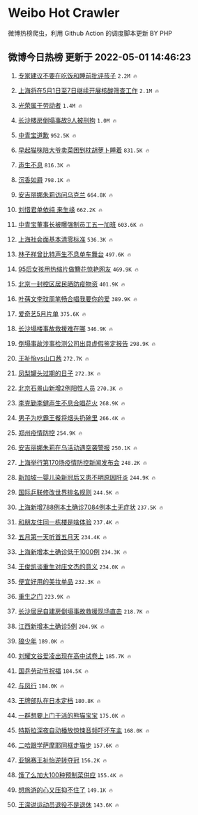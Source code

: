 # Weibo Hot Crawler 



微博热榜爬虫，利用 Github Action 的调度脚本更新 BY PHP 


## 微博今日热榜 更新于 2022-05-01 14:46:23 
1. [专家建议不要在吃饭和睡前批评孩子](https://s.weibo.com/weibo?q=%23%E4%B8%93%E5%AE%B6%E5%BB%BA%E8%AE%AE%E4%B8%8D%E8%A6%81%E5%9C%A8%E5%90%83%E9%A5%AD%E5%92%8C%E7%9D%A1%E5%89%8D%E6%89%B9%E8%AF%84%E5%AD%A9%E5%AD%90%23&Refer=top) `2.2M 🔥` 

1. [上海将在5月1日至7日继续开展核酸筛查工作](https://s.weibo.com/weibo?q=%23%E4%B8%8A%E6%B5%B7%E5%B0%86%E5%9C%A85%E6%9C%881%E6%97%A5%E8%87%B37%E6%97%A5%E7%BB%A7%E7%BB%AD%E5%BC%80%E5%B1%95%E6%A0%B8%E9%85%B8%E7%AD%9B%E6%9F%A5%E5%B7%A5%E4%BD%9C%23&Refer=top) `2.1M 🔥` 

1. [光荣属于劳动者](https://s.weibo.com/weibo?q=%23%E5%85%89%E8%8D%A3%E5%B1%9E%E4%BA%8E%E5%8A%B3%E5%8A%A8%E8%80%85%23&Refer=top) `1.4M 🔥` 

1. [长沙楼房倒塌事故9人被刑拘](https://s.weibo.com/weibo?q=%23%E9%95%BF%E6%B2%99%E6%A5%BC%E6%88%BF%E5%80%92%E5%A1%8C%E4%BA%8B%E6%95%859%E4%BA%BA%E8%A2%AB%E5%88%91%E6%8B%98%23&Refer=top) `1.0M 🔥` 

1. [中青宝道歉](https://s.weibo.com/weibo?q=%23%E4%B8%AD%E9%9D%92%E5%AE%9D%E9%81%93%E6%AD%89%23&Refer=top) `952.5K 🔥` 

1. [早起猫咪陪大爷卖菜困到枕胡萝卜睡着](https://s.weibo.com/weibo?q=%23%E6%97%A9%E8%B5%B7%E7%8C%AB%E5%92%AA%E9%99%AA%E5%A4%A7%E7%88%B7%E5%8D%96%E8%8F%9C%E5%9B%B0%E5%88%B0%E6%9E%95%E8%83%A1%E8%90%9D%E5%8D%9C%E7%9D%A1%E7%9D%80%23&Refer=top) `831.5K 🔥` 

1. [声生不息](https://s.weibo.com/weibo?q=%E5%A3%B0%E7%94%9F%E4%B8%8D%E6%81%AF&Refer=top) `816.3K 🔥` 

1. [沉香如屑](https://s.weibo.com/weibo?q=%E6%B2%89%E9%A6%99%E5%A6%82%E5%B1%91&Refer=top) `798.1K 🔥` 

1. [安吉丽娜朱莉访问乌克兰](https://s.weibo.com/weibo?q=%23%E5%AE%89%E5%90%89%E4%B8%BD%E5%A8%9C%E6%9C%B1%E8%8E%89%E8%AE%BF%E9%97%AE%E4%B9%8C%E5%85%8B%E5%85%B0%23&Refer=top) `664.8K 🔥` 

1. [刘惜君单依纯 来生缘](https://s.weibo.com/weibo?q=%E5%88%98%E6%83%9C%E5%90%9B%E5%8D%95%E4%BE%9D%E7%BA%AF%20%E6%9D%A5%E7%94%9F%E7%BC%98&Refer=top) `662.2K 🔥` 

1. [中青宝董事长被曝强制员工五一加班](https://s.weibo.com/weibo?q=%23%E4%B8%AD%E9%9D%92%E5%AE%9D%E8%91%A3%E4%BA%8B%E9%95%BF%E8%A2%AB%E6%9B%9D%E5%BC%BA%E5%88%B6%E5%91%98%E5%B7%A5%E4%BA%94%E4%B8%80%E5%8A%A0%E7%8F%AD%23&Refer=top) `603.6K 🔥` 

1. [上海社会面基本清零标准](https://s.weibo.com/weibo?q=%23%E4%B8%8A%E6%B5%B7%E7%A4%BE%E4%BC%9A%E9%9D%A2%E5%9F%BA%E6%9C%AC%E6%B8%85%E9%9B%B6%E6%A0%87%E5%87%86%23&Refer=top) `536.3K 🔥` 

1. [林子祥曾比特声生不息单车舞台](https://s.weibo.com/weibo?q=%23%E6%9E%97%E5%AD%90%E7%A5%A5%E6%9B%BE%E6%AF%94%E7%89%B9%E5%A3%B0%E7%94%9F%E4%B8%8D%E6%81%AF%E5%8D%95%E8%BD%A6%E8%88%9E%E5%8F%B0%23&Refer=top) `497.6K 🔥` 

1. [95后女孩用热缩片做簪花惊艳网友](https://s.weibo.com/weibo?q=%2395%E5%90%8E%E5%A5%B3%E5%AD%A9%E7%94%A8%E7%83%AD%E7%BC%A9%E7%89%87%E5%81%9A%E7%B0%AA%E8%8A%B1%E6%83%8A%E8%89%B3%E7%BD%91%E5%8F%8B%23&Refer=top) `469.9K 🔥` 

1. [北京一封控区居民晒防疫物资](https://s.weibo.com/weibo?q=%23%E5%8C%97%E4%BA%AC%E4%B8%80%E5%B0%81%E6%8E%A7%E5%8C%BA%E5%B1%85%E6%B0%91%E6%99%92%E9%98%B2%E7%96%AB%E7%89%A9%E8%B5%84%23&Refer=top) `401.9K 🔥` 

1. [叶蒨文李玟周笔畅合唱我要你的爱](https://s.weibo.com/weibo?q=%23%E5%8F%B6%E8%92%A8%E6%96%87%E6%9D%8E%E7%8E%9F%E5%91%A8%E7%AC%94%E7%95%85%E5%90%88%E5%94%B1%E6%88%91%E8%A6%81%E4%BD%A0%E7%9A%84%E7%88%B1%23&Refer=top) `389.9K 🔥` 

1. [爱奇艺5月片单](https://s.weibo.com/weibo?q=%23%E7%88%B1%E5%A5%87%E8%89%BA5%E6%9C%88%E7%89%87%E5%8D%95%23&Refer=top) `375.6K 🔥` 

1. [长沙塌楼事故救援难在哪](https://s.weibo.com/weibo?q=%23%E9%95%BF%E6%B2%99%E5%A1%8C%E6%A5%BC%E4%BA%8B%E6%95%85%E6%95%91%E6%8F%B4%E9%9A%BE%E5%9C%A8%E5%93%AA%23&Refer=top) `346.9K 🔥` 

1. [倒塌事故涉事检测公司出具虚假鉴定报告](https://s.weibo.com/weibo?q=%23%E5%80%92%E5%A1%8C%E4%BA%8B%E6%95%85%E6%B6%89%E4%BA%8B%E6%A3%80%E6%B5%8B%E5%85%AC%E5%8F%B8%E5%87%BA%E5%85%B7%E8%99%9A%E5%81%87%E9%89%B4%E5%AE%9A%E6%8A%A5%E5%91%8A%23&Refer=top) `298.9K 🔥` 

1. [王祉怡vs山口茜](https://s.weibo.com/weibo?q=%23%E7%8E%8B%E7%A5%89%E6%80%A1vs%E5%B1%B1%E5%8F%A3%E8%8C%9C%23&Refer=top) `272.7K 🔥` 

1. [凤梨罐头过期的日子](https://s.weibo.com/weibo?q=%E5%87%A4%E6%A2%A8%E7%BD%90%E5%A4%B4%E8%BF%87%E6%9C%9F%E7%9A%84%E6%97%A5%E5%AD%90&Refer=top) `272.3K 🔥` 

1. [北京石景山新增2例阳性人员](https://s.weibo.com/weibo?q=%23%E5%8C%97%E4%BA%AC%E7%9F%B3%E6%99%AF%E5%B1%B1%E6%96%B0%E5%A2%9E2%E4%BE%8B%E9%98%B3%E6%80%A7%E4%BA%BA%E5%91%98%23&Refer=top) `270.3K 🔥` 

1. [李克勤李健声生不息合唱花火](https://s.weibo.com/weibo?q=%23%E6%9D%8E%E5%85%8B%E5%8B%A4%E6%9D%8E%E5%81%A5%E5%A3%B0%E7%94%9F%E4%B8%8D%E6%81%AF%E5%90%88%E5%94%B1%E8%8A%B1%E7%81%AB%23&Refer=top) `268.9K 🔥` 

1. [男子为吃霸王餐将烟头扔碗里](https://s.weibo.com/weibo?q=%23%E7%94%B7%E5%AD%90%E4%B8%BA%E5%90%83%E9%9C%B8%E7%8E%8B%E9%A4%90%E5%B0%86%E7%83%9F%E5%A4%B4%E6%89%94%E7%A2%97%E9%87%8C%23&Refer=top) `266.4K 🔥` 

1. [郑州疫情防控](https://s.weibo.com/weibo?q=%23%E9%83%91%E5%B7%9E%E7%96%AB%E6%83%85%E9%98%B2%E6%8E%A7%23&Refer=top) `254.9K 🔥` 

1. [安吉丽娜朱莉在乌活动遇空袭警报](https://s.weibo.com/weibo?q=%23%E5%AE%89%E5%90%89%E4%B8%BD%E5%A8%9C%E6%9C%B1%E8%8E%89%E5%9C%A8%E4%B9%8C%E6%B4%BB%E5%8A%A8%E9%81%87%E7%A9%BA%E8%A2%AD%E8%AD%A6%E6%8A%A5%23&Refer=top) `250.1K 🔥` 

1. [上海举行第170场疫情防控新闻发布会](https://s.weibo.com/weibo?q=%23%E4%B8%8A%E6%B5%B7%E4%B8%BE%E8%A1%8C%E7%AC%AC170%E5%9C%BA%E7%96%AB%E6%83%85%E9%98%B2%E6%8E%A7%E6%96%B0%E9%97%BB%E5%8F%91%E5%B8%83%E4%BC%9A%23&Refer=top) `248.2K 🔥` 

1. [新加坡一婴儿染新冠后又患不明原因肝炎](https://s.weibo.com/weibo?q=%23%E6%96%B0%E5%8A%A0%E5%9D%A1%E4%B8%80%E5%A9%B4%E5%84%BF%E6%9F%93%E6%96%B0%E5%86%A0%E5%90%8E%E5%8F%88%E6%82%A3%E4%B8%8D%E6%98%8E%E5%8E%9F%E5%9B%A0%E8%82%9D%E7%82%8E%23&Refer=top) `244.9K 🔥` 

1. [国际乒联修改世界排名规则](https://s.weibo.com/weibo?q=%23%E5%9B%BD%E9%99%85%E4%B9%92%E8%81%94%E4%BF%AE%E6%94%B9%E4%B8%96%E7%95%8C%E6%8E%92%E5%90%8D%E8%A7%84%E5%88%99%23&Refer=top) `244.5K 🔥` 

1. [上海新增788例本土确诊7084例本土无症状](https://s.weibo.com/weibo?q=%23%E4%B8%8A%E6%B5%B7%E6%96%B0%E5%A2%9E788%E4%BE%8B%E6%9C%AC%E5%9C%9F%E7%A1%AE%E8%AF%8A7084%E4%BE%8B%E6%9C%AC%E5%9C%9F%E6%97%A0%E7%97%87%E7%8A%B6%23&Refer=top) `237.5K 🔥` 

1. [和朋友住同一栋楼是啥体验](https://s.weibo.com/weibo?q=%23%E5%92%8C%E6%9C%8B%E5%8F%8B%E4%BD%8F%E5%90%8C%E4%B8%80%E6%A0%8B%E6%A5%BC%E6%98%AF%E5%95%A5%E4%BD%93%E9%AA%8C%23&Refer=top) `237.4K 🔥` 

1. [五月第一天听首五月天](https://s.weibo.com/weibo?q=%23%E4%BA%94%E6%9C%88%E7%AC%AC%E4%B8%80%E5%A4%A9%E5%90%AC%E9%A6%96%E4%BA%94%E6%9C%88%E5%A4%A9%23&Refer=top) `234.4K 🔥` 

1. [上海新增本土确诊低于1000例](https://s.weibo.com/weibo?q=%23%E4%B8%8A%E6%B5%B7%E6%96%B0%E5%A2%9E%E6%9C%AC%E5%9C%9F%E7%A1%AE%E8%AF%8A%E4%BD%8E%E4%BA%8E1000%E4%BE%8B%23&Refer=top) `234.3K 🔥` 

1. [王俊凯谈重生对庄文杰的意义](https://s.weibo.com/weibo?q=%23%E7%8E%8B%E4%BF%8A%E5%87%AF%E8%B0%88%E9%87%8D%E7%94%9F%E5%AF%B9%E5%BA%84%E6%96%87%E6%9D%B0%E7%9A%84%E6%84%8F%E4%B9%89%23&Refer=top) `234.0K 🔥` 

1. [便宜好用的美妆单品](https://s.weibo.com/weibo?q=%23%E4%BE%BF%E5%AE%9C%E5%A5%BD%E7%94%A8%E7%9A%84%E7%BE%8E%E5%A6%86%E5%8D%95%E5%93%81%23&Refer=top) `232.3K 🔥` 

1. [重生之门](https://s.weibo.com/weibo?q=%23%E9%87%8D%E7%94%9F%E4%B9%8B%E9%97%A8%23&Refer=top) `223.9K 🔥` 

1. [长沙居民自建房倒塌事故救援现场直击](https://s.weibo.com/weibo?q=%23%E9%95%BF%E6%B2%99%E5%B1%85%E6%B0%91%E8%87%AA%E5%BB%BA%E6%88%BF%E5%80%92%E5%A1%8C%E4%BA%8B%E6%95%85%E6%95%91%E6%8F%B4%E7%8E%B0%E5%9C%BA%E7%9B%B4%E5%87%BB%23&Refer=top) `218.7K 🔥` 

1. [江西新增本土确诊5例](https://s.weibo.com/weibo?q=%23%E6%B1%9F%E8%A5%BF%E6%96%B0%E5%A2%9E%E6%9C%AC%E5%9C%9F%E7%A1%AE%E8%AF%8A5%E4%BE%8B%23&Refer=top) `204.9K 🔥` 

1. [狼少年](https://s.weibo.com/weibo?q=%E7%8B%BC%E5%B0%91%E5%B9%B4&Refer=top) `189.0K 🔥` 

1. [刘耀文谷爱凌出现在高中试卷上](https://s.weibo.com/weibo?q=%23%E5%88%98%E8%80%80%E6%96%87%E8%B0%B7%E7%88%B1%E5%87%8C%E5%87%BA%E7%8E%B0%E5%9C%A8%E9%AB%98%E4%B8%AD%E8%AF%95%E5%8D%B7%E4%B8%8A%23&Refer=top) `185.7K 🔥` 

1. [国乒劳动节祝福](https://s.weibo.com/weibo?q=%23%E5%9B%BD%E4%B9%92%E5%8A%B3%E5%8A%A8%E8%8A%82%E7%A5%9D%E7%A6%8F%23&Refer=top) `184.5K 🔥` 

1. [与凤行](https://s.weibo.com/weibo?q=%E4%B8%8E%E5%87%A4%E8%A1%8C&Refer=top) `184.0K 🔥` 

1. [王牌部队在日本定档](https://s.weibo.com/weibo?q=%E7%8E%8B%E7%89%8C%E9%83%A8%E9%98%9F%E5%9C%A8%E6%97%A5%E6%9C%AC%E5%AE%9A%E6%A1%A3&Refer=top) `180.8K 🔥` 

1. [一群想要上门干活的熊猫宝宝](https://s.weibo.com/weibo?q=%E4%B8%80%E7%BE%A4%E6%83%B3%E8%A6%81%E4%B8%8A%E9%97%A8%E5%B9%B2%E6%B4%BB%E7%9A%84%E7%86%8A%E7%8C%AB%E5%AE%9D%E5%AE%9D&Refer=top) `175.0K 🔥` 

1. [特斯拉深夜自动播放惊悚音频吓坏车主](https://s.weibo.com/weibo?q=%23%E7%89%B9%E6%96%AF%E6%8B%89%E6%B7%B1%E5%A4%9C%E8%87%AA%E5%8A%A8%E6%92%AD%E6%94%BE%E6%83%8A%E6%82%9A%E9%9F%B3%E9%A2%91%E5%90%93%E5%9D%8F%E8%BD%A6%E4%B8%BB%23&Refer=top) `168.0K 🔥` 

1. [二哈跟学萨摩耶同框走猫步](https://s.weibo.com/weibo?q=%23%E4%BA%8C%E5%93%88%E8%B7%9F%E5%AD%A6%E8%90%A8%E6%91%A9%E8%80%B6%E5%90%8C%E6%A1%86%E8%B5%B0%E7%8C%AB%E6%AD%A5%23&Refer=top) `157.6K 🔥` 

1. [亚锦赛王祉怡逆转夺冠](https://s.weibo.com/weibo?q=%23%E4%BA%9A%E9%94%A6%E8%B5%9B%E7%8E%8B%E7%A5%89%E6%80%A1%E9%80%86%E8%BD%AC%E5%A4%BA%E5%86%A0%23&Refer=top) `156.2K 🔥` 

1. [饿了么加大100种预制菜供应](https://s.weibo.com/weibo?q=%23%E9%A5%BF%E4%BA%86%E4%B9%88%E5%8A%A0%E5%A4%A7100%E7%A7%8D%E9%A2%84%E5%88%B6%E8%8F%9C%E4%BE%9B%E5%BA%94%23&Refer=top) `155.4K 🔥` 

1. [想旅游的心又压抑不住了](https://s.weibo.com/weibo?q=%23%E6%83%B3%E6%97%85%E6%B8%B8%E7%9A%84%E5%BF%83%E5%8F%88%E5%8E%8B%E6%8A%91%E4%B8%8D%E4%BD%8F%E4%BA%86%23&Refer=top) `149.1K 🔥` 

1. [王濛说运动员退役不是退休](https://s.weibo.com/weibo?q=%E7%8E%8B%E6%BF%9B%E8%AF%B4%E8%BF%90%E5%8A%A8%E5%91%98%E9%80%80%E5%BD%B9%E4%B8%8D%E6%98%AF%E9%80%80%E4%BC%91&Refer=top) `143.6K 🔥` 

